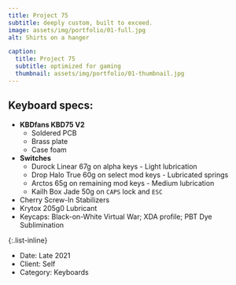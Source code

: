 ```yaml
---
title: Project 75
subtitle: deeply custom, built to exceed.
image: assets/img/portfolio/01-full.jpg
alt: Shirts on a hanger

caption:
  title: Project 75
  subtitle: optimized for gaming
  thumbnail: assets/img/portfolio/01-thumbnail.jpg
---
```


## Keyboard specs:

- **KBDfans KBD75 V2**
  - Soldered PCB
  - Brass plate
  - Case foam
- **Switches**
  - Durock Linear 67g on alpha keys - Light lubrication
  - Drop Halo True 60g on select mod keys - Lubricated springs
  - Arctos 65g on remaining mod keys - Medium lubrication
  - Kailh Box Jade 50g on `CAPS` lock and `ESC`
- Cherry Screw-In Stabilizers
- Krytox 205g0 Lubricant
- Keycaps: Black-on-White Virtual War; XDA profile; PBT Dye Sublimination


{:.list-inline}
- Date: Late 2021
- Client: Self
- Category: Keyboards

